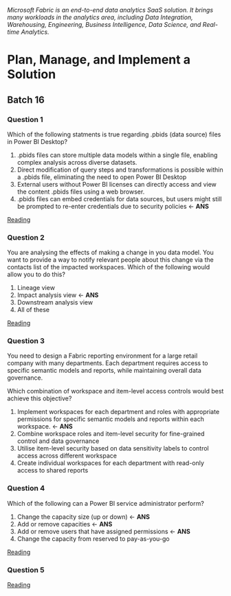 _Microsoft Fabric is an end-to-end data analytics SaaS solution. It brings many workloads in the analytics area, including Data Integration, Warehousing, Engineering, Business Intelligence, Data Science, and Real-time Analytics._

# Plan, Manage, and Implement a Solution

## Batch 16

### Question 1

Which of the following statments is true regarding .pbids (data source) files in Power BI Desktop?

1. .pbids files can store multiple data models within a single file, enabling complex analysis across diverse datasets.
2. Direct modification of query steps and transformations is possible within a .pbids file, eliminating the need to open Power BI Desktop
3. External users without Power BI licenses can directly access and view the content .pbids files using a web browser.
4. .pbids files can embed credentials for data sources, but users might still be prompted to re-enter credentials due to security policies <- **ANS**

[Reading](https://learn.microsoft.com/en-us/power-bi/connect-data/desktop-data-sources)

### Question 2

You are analysing the effects of making a change in you data model. You want to provide a way to notify relevant people about this change via the contacts list of the impacted workspaces. Which of the following would allow you to do this?

1. Lineage view
2. Impact analysis view  <- **ANS**
3. Downstream analysis view
4. All of these

[Reading](https://learn.microsoft.com/en-us/fabric/governance/impact-analysis)

### Question 3

You need to design a Fabric reporting environment for a large retail company with many departments. Each department requires access to specific semantic models and reports, while maintaining overall data governance.

Which combination of workspace and item-level access controls would best achieve this objective?

1. Implement workspaces for each department and roles with appropriate permissions for specific semantic models and reports within each workspace. <- **ANS**
2. Combine workspace roles and item-level security for fine-grained control and data governance
3. Utilise item-level security based on data sensitivity labels to control access across different workspace
4. Create individual workspaces for each department with read-only access to shared reports

### Question 4

Which of the following can a Power BI service administrator perform?

1. Change the capacity size (up or down) <- **ANS**
2. Add or remove capacities <- **ANS**
3. Add or remove users that have assigned permissions <- **ANS**
4. Change the capacity from reserved to pay-as-you-go

[Reading](https://learn.microsoft.com/en-us/power-bi/enterprise/service-premium-capacity-manage)

### Question 5

[Reading](https://learn.microsoft.com/en-us/power-bi/connect-data/desktop-data-sources)
